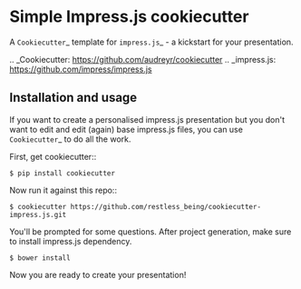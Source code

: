 Simple Impress.js cookiecutter
==============================

A `Cookiecutter`_ template for `impress.js`_ - a kickstart for your presentation.

.. _Cookiecutter: https://github.com/audreyr/cookiecutter
.. _impress.js: https://github.com/impress/impress.js


Installation and usage
----------------------

If you want to create a personalised impress.js presentation but you don't want to edit and edit (again) base impress.js files, you can use `Cookiecutter`_ to do all the work.

First, get cookiecutter::

    $ pip install cookiecutter

Now run it against this repo::

    $ cookiecutter https://github.com/restless_being/cookiecutter-impress.js.git

You'll be prompted for some questions.
After project generation, make sure to install impress.js dependency.

    $ bower install

Now you are ready to create your presentation!
